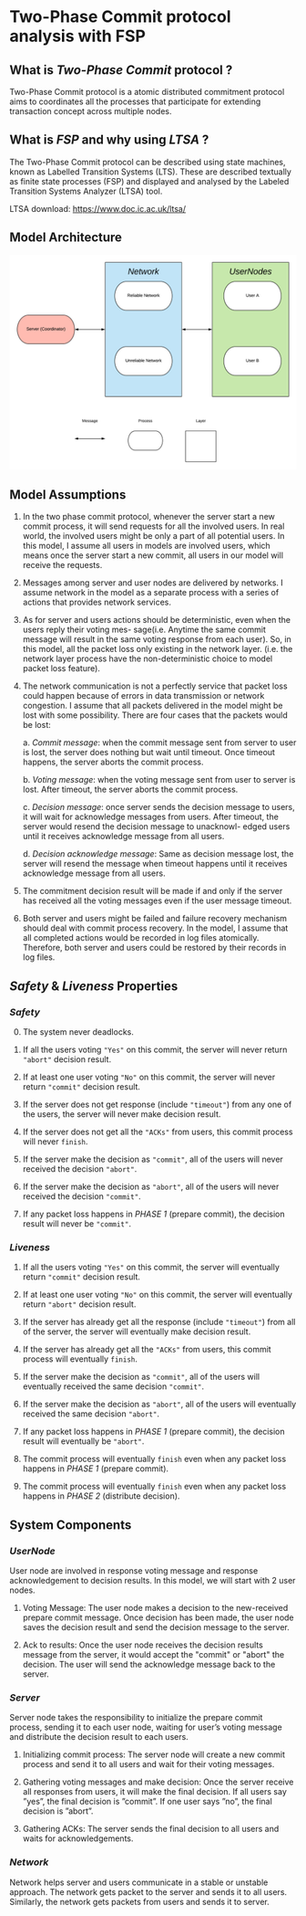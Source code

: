 # Two-Phase Commit protocol analysis with FSP

## What is <em>Two-Phase Commit</em> protocol ? 

Two-Phase Commit protocol is a atomic distributed commitment protocol aims to coordinates all the processes that participate for extending transaction concept across multiple nodes.

## What is <em>FSP</em> and why using <em>LTSA</em> ?

The Two-Phase Commit protocol can be described using state machines, known as Labelled Transition Systems (LTS). These are described textually as finite state processes (FSP) and displayed and analysed by the Labeled Transition Systems Analyzer (LTSA) tool.

LTSA download: https://www.doc.ic.ac.uk/ltsa/

## Model Architecture
![Two-Phase Commit](documentation/Two-Phase%20Commit%20Diagram.png)

## Model Assumptions

1. In the two phase commit protocol, whenever the server start a new commit process, it will send requests for all the involved users. In real world, the involved users might be only a part of all potential users. In this model, I assume all users in models are involved users, which means once the server start a new commit, all users in our model will receive the requests.

2. Messages among server and user nodes are delivered by networks. I assume network in the model as a separate process with a series of actions that provides network services.

3. As for server and users actions should be deterministic, even when the users reply their voting mes- sage(i.e. Anytime the same commit message will result in the same voting response from each user). So, in this model, all the packet loss only existing in the network layer. (i.e. the network layer process have the non-deterministic choice to model packet loss feature).

4. The network communication is not a perfectly service that packet loss could happen because of errors in data transmission or network congestion. I assume that all packets delivered in the model might be lost with some possibility. There are four cases that the packets would be lost:

    a. *Commit message*: when the commit message sent from server to user is lost, the server does nothing but wait until timeout. Once timeout happens, the server aborts the commit process.

    b. *Voting message*: when the voting message sent from user to server is lost. After timeout, the server aborts the commit process.

    c. *Decision message*: once server sends the decision message to users, it will wait for acknowledge messages from users. After timeout, the server would resend the decision message to unacknowl- edged users until it receives acknowledge message from all users.

    d. *Decision acknowledge message*: Same as decision message lost, the server will resend the message when timeout happens until it receives acknowledge message from all users.

5. The commitment decision result will be made if and only if the server has received all the voting messages even if the user message timeout.


6. Both server and users might be failed and failure recovery mechanism should deal with commit process recovery. In the model, I assume that all completed actions would be recorded in log files atomically. Therefore, both server and users could be restored by their records in log files.


## *Safety* & *Liveness* Properties

### *Safety*

0. The system never deadlocks.
   
1. If all the users voting `"Yes"` on this commit, the server will never return `"abort"` decision result.

2. If at least one user voting `"No"` on this commit, the server will never return `"commit"` decision result.

3. If the server does not get response (include `"timeout"`) from any one of the users, the server will never make decision result.

4. If the server does not get all the `"ACKs"` from users, this commit process will never `finish`.

5. If the server make the decision as `"commit"`, all of the users will never received the decision `"abort"`.

6. If the server make the decision as `"abort"`, all of the users will never received the decision `"commit"`.

7. If any packet loss happens in *PHASE 1* (prepare commit), the decision result will never be `"commit"`.



### *Liveness* 

1. If all the users voting `"Yes"` on this commit, the server will eventually return `"commit"` decision result.

2. If at least one user voting `"No"` on this commit, the server will eventually return `"abort"` decision result.

3. If the server has already get all the response (include `"timeout"`) from all of the server, the server will eventually make decision result.

4. If the server has already get all the `"ACKs"` from users, this commit process will eventually `finish`.

5. If the server make the decision as `"commit"`, all of the users will eventually received the same decision `"commit"`.

6. If the server make the decision as `"abort"`, all of the users will eventually received the same decision `"abort"`.

7. If any packet loss happens in *PHASE 1* (prepare commit), the decision result will eventually be `"abort"`.

8. The commit process will eventually `finish` even when any packet loss happens in *PHASE 1* (prepare commit).

9.  The commit process will eventually `finish` even when any packet loss happens in *PHASE 2* (distribute decision).

## System Components

### *UserNode*
User node are involved in response voting message and response acknowledgement to decision results. In this model, we will start with 2 user nodes.

1. Voting Message: The user node makes a decision to the new-received prepare commit message. Once decision has been made, the user node saves the decision result and send the decision message to the server.

2. Ack to results: Once the user node receives the decision results message from the server, it would accept the "commit" or "abort" the decision. The user will send the acknowledge message back to the server.


### *Server*
Server node takes the responsibility to initialize the prepare commit process, sending it to each user node, waiting for user’s voting message and distribute the decision result to each users.

1. Initializing commit process: The server node will create a new commit process and send it to all users and wait for their voting messages.

2. Gathering voting messages and make decision: Once the server receive all responses from users, it will make the final decision. If all users say ”yes”, the final decision is ”commit”. If one user says ”no”, the final decision is ”abort”. 

3. Gathering ACKs: The server sends the final decision to all users and waits for acknowledgements.


### *Network*
Network helps server and users communicate in a stable or unstable approach. The network gets packet to the server and sends it to all users. Similarly, the network gets packets from users and sends it to server.
